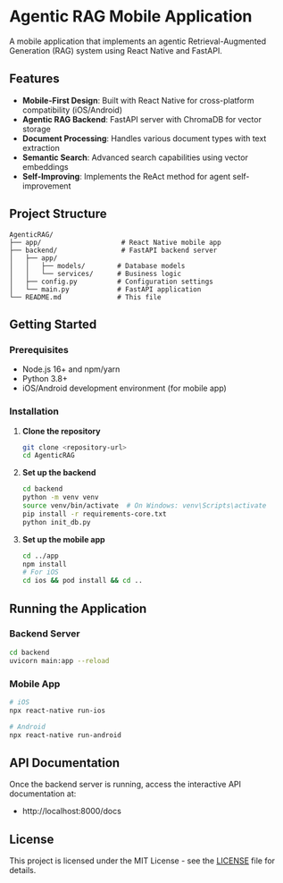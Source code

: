 # Agentic RAG Mobile Application

A mobile application that implements an agentic Retrieval-Augmented Generation (RAG) system using React Native and FastAPI.

## Features

- **Mobile-First Design**: Built with React Native for cross-platform compatibility (iOS/Android)
- **Agentic RAG Backend**: FastAPI server with ChromaDB for vector storage
- **Document Processing**: Handles various document types with text extraction
- **Semantic Search**: Advanced search capabilities using vector embeddings
- **Self-Improving**: Implements the ReAct method for agent self-improvement

## Project Structure

```
AgenticRAG/
├── app/                    # React Native mobile app
├── backend/                # FastAPI backend server
│   ├── app/               
│   │   ├── models/        # Database models
│   │   └── services/      # Business logic
│   ├── config.py          # Configuration settings
│   └── main.py            # FastAPI application
└── README.md              # This file
```

## Getting Started

### Prerequisites

- Node.js 16+ and npm/yarn
- Python 3.8+
- iOS/Android development environment (for mobile app)

### Installation

1. **Clone the repository**
   ```bash
   git clone <repository-url>
   cd AgenticRAG
   ```

2. **Set up the backend**
   ```bash
   cd backend
   python -m venv venv
   source venv/bin/activate  # On Windows: venv\Scripts\activate
   pip install -r requirements-core.txt
   python init_db.py
   ```

3. **Set up the mobile app**
   ```bash
   cd ../app
   npm install
   # For iOS
   cd ios && pod install && cd ..
   ```

## Running the Application

### Backend Server
```bash
cd backend
uvicorn main:app --reload
```

### Mobile App
```bash
# iOS
npx react-native run-ios

# Android
npx react-native run-android
```

## API Documentation

Once the backend server is running, access the interactive API documentation at:
- http://localhost:8000/docs

## License

This project is licensed under the MIT License - see the [LICENSE](LICENSE) file for details.
